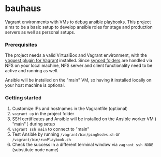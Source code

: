 # bauhaus
Vagrant environments with VMs to debug ansible playbooks.
This project aims to be a basic setup to develop ansible roles for stage and production servers as well as personal setups.


### Prerequisites
The project needs a valid VirtualBox and Vagrant environment, with the [vbguest plugin for Vagrant](https://github.com/dotless-de/vagrant-vbguest) installed.
Since [synced folders](https://www.vagrantup.com/docs/synced-folders/nfs.html) are handled via NFS on your local machine, NFS server and client functionality need to be active and running as well.

Ansible will be installed on the "main" VM, so having it installed locally on your host machine is optional.


### Getting started
  
1. Customize IPs and hostnames in the Vagrantfile (optional)
2. ```vagrant up``` in the project folder
3. SSH certificates and Ansible will be installed on the Ansible worker VM ( "main" ) during setup
4. ```vagrant ssh main``` to connect to "main"
5. Test Ansible by running ```/vagrant/bin/pingNodes.sh``` or ```/vagrant/bin/runPlaybook.sh```
6. Check the success in a different terminal window via ```vagrant ssh NODE``` (substitute node name)
